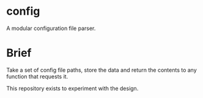 # config
A modular configuration file parser.

# Brief
Take a set of config file paths, store the data and return the contents to any function that requests it.

This repository exists to experiment with the design.
